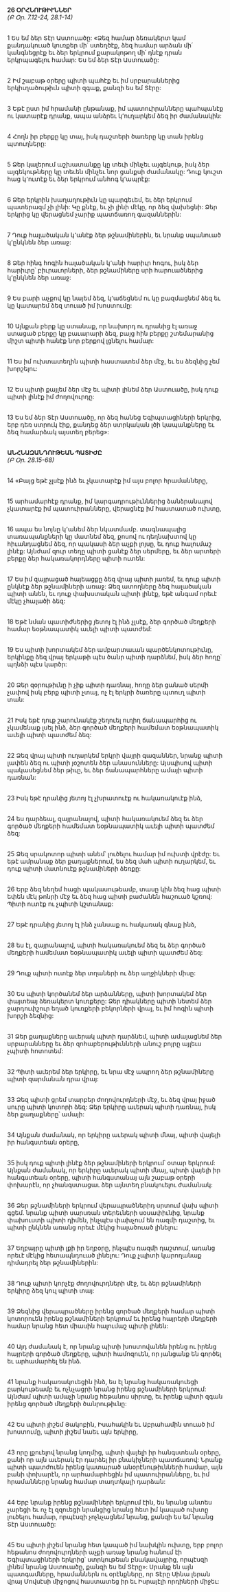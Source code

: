 **26 ՕՐՀՆՈՒԹԻՒՆՆԵՐ**
\
_(Բ Օր. 7.12-24, 28.1-14)_

\
1 Ես եմ ձեր Տէր Աստուածը:
«Ձեզ համար ձեռակերտ կամ քանդակուած կուռքեր մի՛ ստեղծէք, ձեզ համար արձան մի՛ կանգնեցրէք եւ ձեր երկրում քարակոթող մի՛ դնէք դրան երկրպագելու համար: Ես եմ ձեր Տէր Աստուածը:

\
2 Իմ շաբաթ օրերը պիտի պահէք եւ իմ սրբարաններից երկիւղածութիւն պիտի զգաք, քանզի ես եմ Տէրը:

\
3 Եթէ ըստ իմ հրամանի ընթանաք, իմ պատուիրանները պահպանէք ու կատարէք դրանք, ապա անձրեւ կ՚ուղարկեմ ձեզ իր ժամանակին:

\
4 Հողն իր բերքը կը տայ, իսկ դաշտերի ծառերը կը տան իրենց պտուղները:

\
5 Ձեր կալերում աշխատանքը կը տեւի մինչեւ այգեկութ, իսկ ձեր այգեկութները կը տեւեն մինչեւ նոր ցանքսի ժամանակը: Դուք կուշտ հաց կ՚ուտէք եւ ձեր երկրում անհոգ կ՚ապրէք:

\
6 Ձեր երկրին խաղաղութիւն կը պարգեւեմ, եւ ձեր երկրում պատերազմ չի լինի: Կը քնէք, եւ չի լինի մէկը, որ ձեզ վախեցնի: Ձեր երկրից կը վերացնեմ չարիք պատճառող գազաններին:

\
7 Դուք հալածական կ՚անէք ձեր թշնամիներին, եւ նրանք սպանուած կ՚ընկնեն ձեր առաջ:

\
8 Ձեր հինգ հոգին հալածական կ՚անի հարիւր հոգու, իսկ ձեր հարիւրը՝ բիւրաւորների, ձեր թշնամիները սրի հարուածներից կ՚ընկնեն ձեր առաջ:

\
9 Ես բարի աչքով կը նայեմ ձեզ, կ՚աճեցնեմ ու կը բազմացնեմ ձեզ եւ կը կատարեմ ձեզ տուած իմ խոստումը:

\
10 Այնքան բերք կը ստանաք, որ նախորդ ու դրանից էլ առաջ ստացած բերքը կը բաւարարի ձեզ, բայց հին բերքը շտեմարանից միշտ պիտի հանէք նոր բերքով լցնելու համար:

\
11 Ես իմ ուխտատեղին պիտի հաստատեմ ձեր մէջ, եւ ես ձեզնից չեմ խորշելու:

\
12 Ես պիտի քայլեմ ձեր մէջ եւ պիտի լինեմ ձեր Աստուածը, իսկ դուք պիտի լինէք իմ ժողովուրդը:

\
13 Ես եմ ձեր Տէր Աստուածը, որ ձեզ հանեց Եգիպտացիների երկրից, երբ դեռ ստրուկ էիք, քանդեց ձեր ստրկական լծի կապանքները եւ ձեզ համարձակ այստեղ բերեց»:

\
**ԱՆՀՆԱԶԱՆԴՈՒԹԵԱՆ ՊԱՏԻԺԸ**
\
_(Բ Օր. 28.15-68)_

\
14 «Բայց եթէ չլսէք ինձ եւ չկատարէք իմ այս բոլոր հրամանները,

\
15 արհամարհէք դրանք, իմ կարգադրութիւններից ձանձրանալով չկատարէք իմ պատուիրանները, վերացնէք իմ հաստատած ուխտը,

\
16 ապա ես նոյնը կ՚անեմ ձեր նկատմամբ. տագնապալից տառապանքների կը մատնեմ ձեզ, քոսով ու դեղնախտով կը հիւանդացնեմ ձեզ, որ պակասի ձեր աչքի լոյսը, եւ դուք հալումաշ լինէք: Այնժամ զուր տեղը պիտի ցանէք ձեր սերմերը, եւ ձեր արտերի բերքը ձեր հակառակորդները պիտի ուտեն:

\
17 Ես իմ զայրացած հայեացքը ձեզ վրայ պիտի յառեմ, եւ դուք պիտի ընկնէք ձեր թշնամիների առաջ: Ձեզ ատողները ձեզ հալածական պիտի անեն, եւ դուք փախստական պիտի լինէք, եթէ անգամ որեւէ մէկը չհալածի ձեզ:

\
18 Եթէ նման պատիժներից յետոյ էլ ինձ չլսէք, ձեր գործած մեղքերի համար եօթնապատիկ աւելի պիտի պատժեմ:

\
19 Ես պիտի խորտակեմ ձեր ամբարտաւան պարծենկոտութիւնը, երկինքը ձեզ վրայ երկաթի պէս ծանր պիտի դարձնեմ, իսկ ձեր հողը՝ պղնձի պէս կարծր:

\
20 Ձեր զօրութիւնը ի չիք պիտի դառնայ, հողը ձեր ցանած սերմի չափով իսկ բերք պիտի չտայ, ոչ էլ երկրի ծառերը պտուղ պիտի տան:

\
21 Իսկ եթէ դուք շարունակէք շեղուել ուղիղ ճանապարհից ու չկամենաք լսել ինձ, ձեր գործած մեղքերի համեմատ եօթնապատիկ աւելի պիտի պատժեմ ձեզ:

\
22 Ձեզ վրայ պիտի ուղարկեմ երկրի վայրի գազաններ, նրանք պիտի լափեն ձեզ ու պիտի յօշոտեն ձեր անասունները: Այսպիսով պիտի պակասեցնեմ ձեր թիւը, եւ ձեր ճանապարհները ամայի պիտի դառնան:

\
23 Իսկ եթէ դրանից յետոյ էլ չխրատուէք ու հակառակուէք ինձ,

\
24 ես դարձեալ, զայրանալով, պիտի հակառակուեմ ձեզ եւ ձեր գործած մեղքերի համեմատ եօթնապատիկ աւելի պիտի պատժեմ ձեզ:

\
25 Ձեզ սրակոտոր պիտի անեմ՝ լուծելու համար իմ ուխտի վրէժը: Եւ եթէ ամրանաք ձեր քաղաքներում, ես ձեզ մահ պիտի ուղարկեմ, եւ դուք պիտի մատնուէք թշնամիների ձեռքը:

\
26 Երբ ձեզ նեղեմ հացի պակասութեամբ, տասը կին ձեզ հաց պիտի եփեն մէկ թոնրի մէջ եւ ձեզ հաց պիտի բաժանեն հաշուած կշռով: Պիտի ուտէք ու չպիտի կշտանաք:

\
27 Եթէ դրանից յետոյ էլ ինձ չանսաք ու հակառակ գնաք ինձ,

\
28 ես էլ, զայրանալով, պիտի հակառակուեմ ձեզ եւ ձեր գործած մեղքերի համեմատ եօթնապատիկ աւելի պիտի պատժեմ ձեզ:

\
29 Դուք պիտի ուտէք ձեր տղաների ու ձեր աղջիկների միսը:

\
30 Ես պիտի կործանեմ ձեր արձանները, պիտի խորտակեմ ձեր փայտեայ ձեռակերտ կուռքերը: Ձեր դիակները պիտի նետեմ ձեր ջարդուփշուր եղած կուռքերի բեկորների վրայ, եւ իմ հոգին պիտի խորշի ձեզնից:

\
31 Ձեր քաղաքները աւերակ պիտի դարձնեմ, պիտի ամայացնեմ ձեր սրբարանները եւ ձեր զոհաբերութիւնների անուշ բոյրը այլեւս չպիտի հոտոտեմ:

\
32 Պիտի աւերեմ ձեր երկիրը, եւ նրա մէջ ապրող ձեր թշնամիները պիտի զարմանան դրա վրայ:

\
33 Ձեզ պիտի ցրեմ տարբեր ժողովուրդների մէջ, եւ ձեզ վրայ իջած սուրը պիտի կոտորի ձեզ: Ձեր երկիրը աւերակ պիտի դառնայ, իսկ ձեր քաղաքները՝ ամայի:

\
34 Այնքան ժամանակ, որ երկիրը աւերակ պիտի մնայ, պիտի վայելի իր հանգստեան օրերը,

\
35 իսկ դուք պիտի լինէք ձեր թշնամիների երկրում՝ օտար երկրում: Այնքան ժամանակ, որ երկիրը աւերակ պիտի մնայ, պիտի վայելի իր հանգստեան օրերը, պիտի հանգստանայ այն շաբաթ օրերի փոխարէն, որ չհանգստացաւ ձեր այնտեղ բնակուելու ժամանակ:

\
36 Ձեր թշնամիների երկրում վերապրածներիդ սրտում վախ պիտի գցեմ. նրանք պիտի սարսռան տերեւների սօսափիւնից, նրանք փախուստի պիտի դիմեն, ինչպէս փախչում են ռազմի դաշտից, եւ պիտի ընկնեն առանց որեւէ մէկից հալածուած լինելու:

\
37 Եղբայրը պիտի լքի իր եղբօրը, ինչպէս ռազմի դաշտում, առանց որեւէ մէկից հետապնդուած լինելու: Դուք չպիտի կարողանաք դիմադրել ձեր թշնամիներին:

\
38 Դուք պիտի կորչէք ժողովուրդների մէջ, եւ ձեր թշնամիների երկիրը ձեզ կուլ պիտի տայ:

\
39 Ձեզնից վերապրածները իրենց գործած մեղքերի համար պիտի կոտորուեն իրենց թշնամիների երկրում եւ իրենց հայրերի մեղքերի համար նրանց հետ միասին հալումաշ պիտի լինեն:

\
40 Այդ ժամանակ է, որ նրանք պիտի խոստովանեն իրենց ու իրենց հայրերի գործած մեղքերը, պիտի համոզուեն, որ յանցանք են գործել եւ արհամարհել են ինձ.

\
41 նրանք հակառակուեցին ինձ, ես էլ նրանց հակառակուեցի բարկութեամբ եւ ոչնչացրի նրանց իրենց թշնամիների երկրում: Այնժամ պիտի ամաչի նրանց հեթանոս սիրտը, եւ իրենք պիտի զգան իրենց գործած մեղքերի ծանրութիւնը:

\
42 Ես պիտի յիշեմ Յակոբին, Իսահակին եւ Աբրահամին տուած իմ խոստումը, պիտի յիշեմ նաեւ այն երկիրը,

\
43 որը լքուելով նրանց կողմից, պիտի վայելի իր հանգստեան օրերը, քանի որ այն աւերակ էր դարձել իր բնակիչների պատճառով: Նրանք պիտի պատժուեն իրենց կատարած անօրէնութիւնների համար, այն բանի փոխարէն, որ արհամարհեցին իմ պատուիրանները, եւ իմ հրամանները նրանց համար տաղտկալի դարձան:

\
44 Երբ նրանք իրենց թշնամիների երկրում էին, ես նրանց անտես չարեցի եւ ոչ էլ զզուեցի նրանցից նրանց հետ իմ կապած ուխտը լուծելու համար, որպէսզի չոչնչացնեմ նրանց, քանզի ես եմ նրանց Տէր Աստուածը:

\
45 Ես պիտի յիշեմ նրանց հետ կապած իմ նախկին ուխտը, երբ բոլոր հեթանոս ժողովուրդների աչքի առաջ նրանց հանում էի Եգիպտացիների երկրից՝ ստրկութեան բնակավայրից, որպէսզի լինեմ նրանց Աստուածը, քանզի ես եմ Տէրը»:
Սրանք են այն պատգամները, հրամաններն ու օրէնքները, որ Տէրը Սինա լերան վրայ Մովսէսի միջոցով հաստատեց իր եւ Իսրայէլի որդիների միջեւ:
